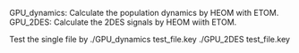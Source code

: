 GPU_dynamics: Calculate the population dynamics by HEOM with ETOM.
GPU_2DES: Calculate the 2DES signals by HEOM wiith ETOM.

Test the single file by
./GPU_dynamics test_file.key
./GPU_2DES test_file.key
